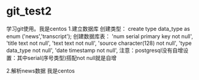 # git_test2
学习git使用。我是centos
1.建立数据库
	创建类型：
	create type data_type as enum ('news','transcript');
	创建数据库表：
	'num serial primary key not null',
	'title text not null',
	'text text not null',
	'source character(128) not null',
	'type data_type not null',
	'date timestamp not null',
	注意：postgresql没有自增设置：其中serial(序号类型)搭配not null就是自增

2.解析news数据
	我是centos
